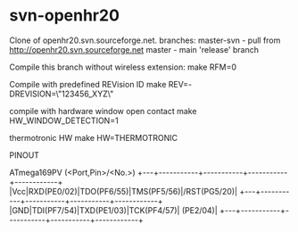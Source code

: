 svn-openhr20
============

Clone of openhr20.svn.sourceforge.net.
branches: master-svn - pull from http://openhr20.svn.sourceforge.net
          master - main 'release' branch


Compile this branch without wireless extension:
make RFM=0

Compile with predefined REVision ID
make REV=-DREVISION=\\\"123456_XYZ\\\"

compile with hardware window open contact
make HW_WINDOW_DETECTION=1

thermotronic HW
make HW=THERMOTRONIC


PINOUT

ATmega169PV <Func>(<Port,Pin>/<No.>)
+---+-----------+-----------+-----------+------------+
|Vcc|RXD(PE0/02)|TDO(PF6/55)|TMS(PF5/56)|/RST(PG5/20)|
+---+-----------+-----------+-----------+------------+
|GND|TDI(PF7/54)|TXD(PE1/03)|TCK(PF4/57)|    (PE2/04)|
+---+-----------+-----------+-----------+------------+
